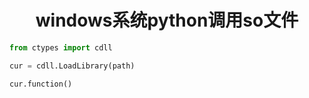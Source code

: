 <center><h1>windows系统python调用so文件</h1></center>

```python
from ctypes import cdll

cur = cdll.LoadLibrary(path)

cur.function()
```

